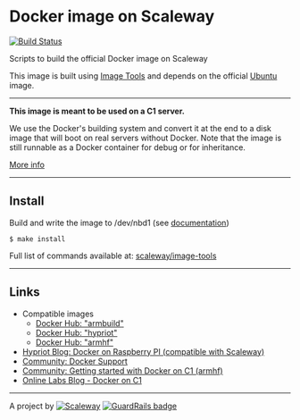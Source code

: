 # Docker image on Scaleway
[![Build Status](https://travis-ci.org/scaleway-community/scaleway-docker.svg?branch=master)](https://travis-ci.org/scaleway-community/scaleway-docker)


Scripts to build the official Docker image on Scaleway

This image is built using [Image Tools](https://github.com/scaleway/image-tools) and depends on the official [Ubuntu](https://github.com/scaleway/image-ubuntu) image.

---

**This image is meant to be used on a C1 server.**

We use the Docker's building system and convert it at the end to a disk image that will boot on real servers without Docker. Note that the image is still runnable as a Docker container for debug or for inheritance.

[More info](https://github.com/scaleway/image-tools#docker-based-builder)

---

## Install

Build and write the image to /dev/nbd1 (see [documentation](https://www.scaleway.com/docs/create_an_image_with_docker))

    $ make install

Full list of commands available at: [scaleway/image-tools](https://github.com/scaleway/image-tools/tree/master/scripts#commands)

---

## Links

- Compatible images
  - [Docker Hub: "armbuild"](https://hub.docker.com/search/?q=armbuild&page=1&isAutomated=0&isOfficial=0&starCount=0&pullCount=0)
  - [Docker Hub: "hypriot"](https://hub.docker.com/search/?q=hypriot&page=1&isAutomated=0&isOfficial=0&starCount=0&pullCount=0)
  - [Docker Hub: "armhf"](https://hub.docker.com/search/?q=armhf&page=1&isAutomated=0&isOfficial=0&starCount=0&pullCount=0)
- [Hypriot Blog: Docker on Raspberry PI (compatible with Scaleway)](http://blog.hypriot.com)
- [Community: Docker Support](https://community.cloud.online.net/t/official-docker-support/374?u=manfred)
- [Community: Getting started with Docker on C1 (armhf)](https://community.cloud.online.net/t/getting-started-docker-on-c1-armhf/383?u=manfred)
- [Online Labs Blog - Docker on C1](https://blog.cloud.online.net/2014/10/27/docker-on-c1/)

---

A project by [![Scaleway](https://avatars1.githubusercontent.com/u/5185491?v=3&s=42)](https://www.scaleway.com/) [![GuardRails badge](https://badges.production.guardrails.io/moul/image-app-docker.svg)](https://www.guardrails.io)
